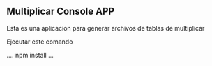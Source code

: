 ## Multiplicar Console APP

Esta es una aplicacion para generar archivos de tablas de multiplicar

Ejecutar este comando

....
npm install
...